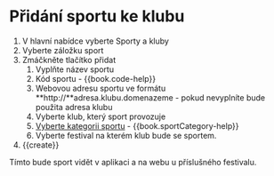 # Přidání sportu ke klubu

1. V hlavní nabídce vyberte Sporty a kluby
2. Vyberte záložku sport
3. Zmáčkněte tlačítko přidat
   1. Vyplňte název sportu
   2. Kód sportu - {{book.code-help}}
   3. Webovou adresu sportu ve formátu **http://**adresa.klubu.domenazeme - pokud nevyplníte bude použita adresa klubu
   4. Vyberte klub, který sport provozuje
   5. [Vyberte kategorii sportu](/pridani-kategorie-sportu.md "Přejít na přidání nové kategorie") - {{book.sportCategory-help}}
   6. Vyberte festival na kterém klub bude se sportem.
4. {{create}}

Tímto bude sport vidět v aplikaci a na webu u příslušného festivalu.

